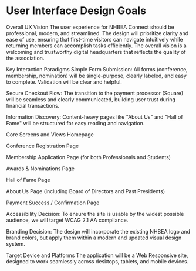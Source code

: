 # User Interface Design Goals
Overall UX Vision
The user experience for NHBEA Connect should be professional, modern, and streamlined. The design will prioritize clarity and ease of use, ensuring that first-time visitors can navigate intuitively while returning members can accomplish tasks efficiently. The overall vision is a welcoming and trustworthy digital headquarters that reflects the quality of the association.

Key Interaction Paradigms
Simple Form Submission: All forms (conference, membership, nomination) will be single-purpose, clearly labeled, and easy to complete. Validation will be clear and helpful.

Secure Checkout Flow: The transition to the payment processor (Square) will be seamless and clearly communicated, building user trust during financial transactions.

Information Discovery: Content-heavy pages like "About Us" and "Hall of Fame" will be structured for easy reading and navigation.

Core Screens and Views
Homepage

Conference Registration Page

Membership Application Page (for both Professionals and Students)

Awards & Nominations Page

Hall of Fame Page

About Us Page (including Board of Directors and Past Presidents)

Payment Success / Confirmation Page

Accessibility
Decision: To ensure the site is usable by the widest possible audience, we will target WCAG 2.1 AA compliance.

Branding
Decision: The design will incorporate the existing NHBEA logo and brand colors, but apply them within a modern and updated visual design system.

Target Device and Platforms
The application will be a Web Responsive site, designed to work seamlessly across desktops, tablets, and mobile devices.
